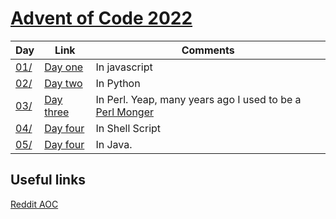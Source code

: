 # [Advent of Code 2022](https://adventofcode.com/2022)

| Day                       |Link                                                         |Comments |
|---------------------------|-------------------------------------------------------------|---------|
|[01/](../../tree/main/Day01)  |[Day one](https://adventofcode.com/2022/day/1)               |In javascript |
|[02/](../../tree/main/Day02)  |[Day two](https://adventofcode.com/2022/day/2)               |In Python |
|[03/](../../tree/main/Day03)  |[Day three](https://adventofcode.com/2022/day/3)             |In Perl. Yeap, many years ago I used to be a [Perl Monger](https://www.perl.com/pub/1999/01/foy.html/)|
|[04/](../../tree/main/Day04)  |[Day four](https://adventofcode.com/2022/day/4)               |In Shell Script |
|[05/](../../tree/main/Day05)  |[Day four](https://adventofcode.com/2022/day/5)               |In Java.|

## Useful links
[Reddit AOC](https://www.reddit.com/r/adventofcode/)

